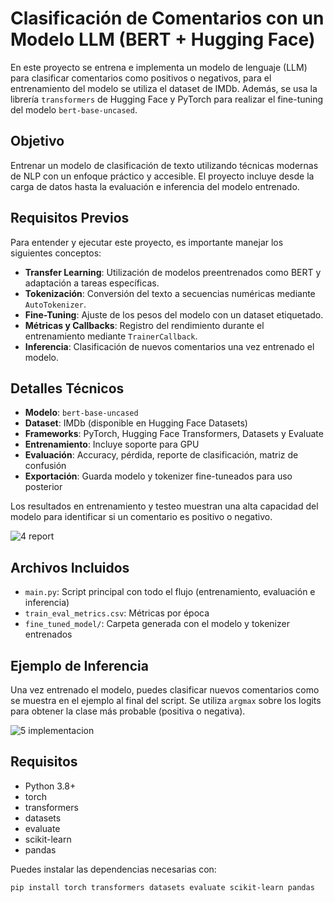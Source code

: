 # Clasificación de Comentarios con un Modelo LLM (BERT + Hugging Face)

En este proyecto se entrena e implementa un modelo de lenguaje (LLM) para clasificar comentarios como positivos o negativos, para el entrenamiento del modelo se utiliza el dataset de IMDb. Además, se usa la librería `transformers` de Hugging Face y PyTorch para realizar el fine-tuning del modelo `bert-base-uncased`.

## Objetivo

Entrenar un modelo de clasificación de texto utilizando técnicas modernas de NLP con un enfoque práctico y accesible. El proyecto incluye desde la carga de datos hasta la evaluación e inferencia del modelo entrenado.

## Requisitos Previos

Para entender y ejecutar este proyecto, es importante manejar los siguientes conceptos:

- **Transfer Learning**: Utilización de modelos preentrenados como BERT y adaptación a tareas específicas.
- **Tokenización**: Conversión del texto a secuencias numéricas mediante `AutoTokenizer`.
- **Fine-Tuning**: Ajuste de los pesos del modelo con un dataset etiquetado.
- **Métricas y Callbacks**: Registro del rendimiento durante el entrenamiento mediante `TrainerCallback`.
- **Inferencia**: Clasificación de nuevos comentarios una vez entrenado el modelo.

## Detalles Técnicos

- **Modelo**: `bert-base-uncased`
- **Dataset**: IMDb (disponible en Hugging Face Datasets)
- **Frameworks**: PyTorch, Hugging Face Transformers, Datasets y Evaluate
- **Entrenamiento**: Incluye soporte para GPU
- **Evaluación**: Accuracy, pérdida, reporte de clasificación, matriz de confusión
- **Exportación**: Guarda modelo y tokenizer fine-tuneados para uso posterior


Los resultados en entrenamiento y testeo muestran una alta capacidad del modelo para identificar si un comentario es positivo o negativo.

![4 report](https://github.com/user-attachments/assets/4435ea33-3013-485e-bc6c-a014f5a71c5c)

## Archivos Incluidos

- `main.py`: Script principal con todo el flujo (entrenamiento, evaluación e inferencia)
- `train_eval_metrics.csv`: Métricas por época
- `fine_tuned_model/`: Carpeta generada con el modelo y tokenizer entrenados

## Ejemplo de Inferencia

Una vez entrenado el modelo, puedes clasificar nuevos comentarios como se muestra en el ejemplo al final del script. Se utiliza `argmax` sobre los logits para obtener la clase más probable (positiva o negativa).

![5 implementacion](https://github.com/user-attachments/assets/9473791a-6ae8-41cc-a1f1-ad574a169717)


## Requisitos

- Python 3.8+
- torch
- transformers
- datasets
- evaluate
- scikit-learn
- pandas

Puedes instalar las dependencias necesarias con:

```bash
pip install torch transformers datasets evaluate scikit-learn pandas

